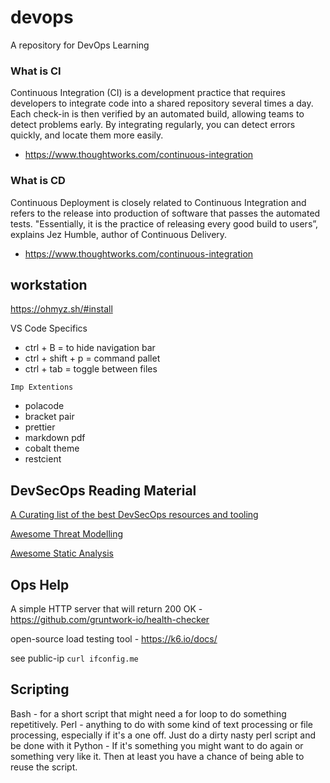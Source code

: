 # devops
A repository for DevOps Learning


### What is CI
Continuous Integration (CI) is a development practice that requires developers to integrate code into a shared repository several times a day. Each check-in is then verified by an automated build, allowing teams to detect problems early.
By integrating regularly, you can detect errors quickly, and locate them more easily.
- https://www.thoughtworks.com/continuous-integration

### What is CD
Continuous Deployment is closely related to Continuous Integration and refers to the release into production of software that passes the automated tests.
"Essentially, it is the practice of releasing every good build to users”, explains Jez Humble, author of Continuous Delivery.
- https://www.thoughtworks.com/continuous-integration

## workstation
https://ohmyz.sh/#install
</p>
VS Code Specifics
</p>

- ctrl + B = to hide navigation bar
- ctrl + shift + p = command pallet
- ctrl + tab = toggle between files

</p>

`Imp Extentions`
- polacode
- bracket pair 
- prettier
- markdown pdf
- cobalt theme
- restcient


## DevSecOps Reading Material 

[A Curating list of the best DevSecOps resources and tooling](https://github.com/TaptuIT/awesome-devsecops/blob/main/readme.md)

[Awesome Threat Modelling](https://github.com/hysnsec/awesome-threat-modelling)

[Awesome Static Analysis](https://github.com/analysis-tools-dev/static-analysis/)


## Ops Help
A simple HTTP server that will return 200 OK - https://github.com/gruntwork-io/health-checker

open-source load testing tool - https://k6.io/docs/

see public-ip `curl ifconfig.me`


## Scripting 
Bash - for a short script that might need a for loop to do something repetitively.
Perl - anything to do with some kind of text processing or file processing, especially if it's a one off. Just do a dirty nasty perl script and be done with it
Python - If it's something you might want to do again or something very like it. Then at least you have a chance of being able to reuse the script.


